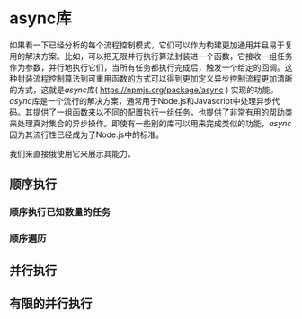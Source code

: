 # async库
如果看一下已经分析的每个流程控制模式，它们可以作为构建更加通用并且易于复用的解决方案。比如，可以把无限并行执行算法封装进一个函数，它接收一组任务作为参数，并行地执行它们，当所有任务都执行完成后，触发一个给定的回调。这种封装流程控制算法到可重用函数的方式可以得到更加定义异步控制流程更加清晰的方式，这就是*async*库( https://npmjs.org/package/async ) 实现的功能。*async*库是一个流行的解决方案，通常用于Node.js和Javascript中处理异步代码。其提供了一组函数来以不同的配置执行一组任务，也提供了非常有用的帮助类来处理真对集合的异步操作。即使有一些别的库可以用来完成类似的功能，*async*因为其流行性已经成为了Node.js中的标准。

我们来直接俄使用它来展示其能力。
## 顺序执行
### 顺序执行已知数量的任务
### 顺序遍历
## 并行执行
## 有限的并行执行


